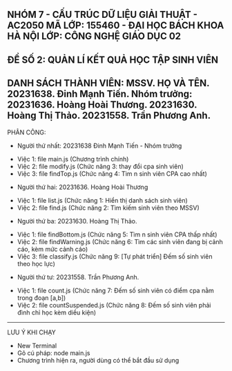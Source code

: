 NHÓM 7 - CẤU TRÚC DỮ LIỆU GIẢI THUẬT - AC2050 
MÃ LỚP: 155460 - ĐẠI HỌC BÁCH KHOA HÀ NỘI
LỚP: CÔNG NGHỆ GIÁO DỤC 02
------------
ĐỀ SỐ 2: QUẢN LÍ KẾT QUẢ HỌC TẬP SINH VIÊN
------
DANH SÁCH THÀNH VIÊN: 
MSSV.  HỌ VÀ TÊN.    
20231638. Đinh Mạnh Tiến. Nhóm trưởng: 
20231636. Hoàng Hoài Thương. 
20231630. Hoàng Thị Thảo. 
20231558. Trần Phương Anh. 
-------
PHÂN CÔNG:
- Người thứ nhất: 20231638 Đinh Mạnh Tiến - Nhóm trưởng
+ Việc 1: file main.js (Chương trình chính)
+ Việc 2: file modify.js (Chức năng 3: thay đổi cpa sinh viên)
+ Việc 3: file findTop.js  (Chức năng 4: Tìm n sinh viên CPA cao nhất)

- Người thứ hai: 20231636. Hoàng Hoài Thương
+ Việc 1: file list.js (Chức năng 1: Hiển thị danh sách sinh viên)
+ Việc 2: file find.js (Chức năng 2: Tìm kiếm sinh viên theo MSSV)

- Người thứ ba: 20231630. Hoàng Thị Thảo. 
+ Việc 1: file findBottom.js (Chức năng 5: Tìm n sinh viên CPA thấp nhất)
+ Việc 2: file findWarning.js (Chức năng 6: Tìm các sinh viên đang bị cảnh cáo, kèm mức cảnh cáo)
+ Việc 3: file classify.js (Chức năng 9: [Tự phát triển] Đếm số sinh viên theo học lực)

- Người thứ tư: 20231558. Trần Phương Anh.
+ Việc 1: file count.js (Chức năng 7: Đếm số sinh viên có điểm cpa nằm trong đoạn [a,b])
+ Việc 2: file countSuspended.js (Chức năng 8: Đếm số sinh viên phải đình chỉ học kèm diều kiện)
-------
LƯU Ý KHI CHẠY
- New Terminal
- Gõ cú pháp: node main.js
- Chương trình hiện ra, người dùng có thể bắt đầu sử dụng
